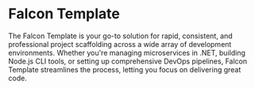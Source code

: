 # Falcon Template
The Falcon Template is your go-to solution for rapid, consistent, and professional project scaffolding across a wide array of development environments. Whether you're managing microservices in .NET, building Node.js CLI tools, or setting up comprehensive DevOps pipelines, Falcon Template streamlines the process, letting you focus on delivering great code.

